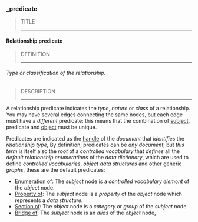 ### _predicate



> TITLE
> 
> ------

#### Relationship predicate



> DEFINITION
> 
> ------

###### Type or classification of the relationship.



> DESCRIPTION
> 
> ------

A relationship predicate indicates the *type*, *nature* or *class* of a relationship. You may have several edges connecting the same nodes, but each edge must have a *different* predicate: this means that the combination of [subject](_from), predicate and [object](_to) must be unique.

Predicates are indicated as the [handle](_id) of the *document* that *identifies* the *relationship type*, By definition, predicates can be *any document*, but *this term* is itself also the *root* of a *controlled vocabulary* that *defines* all the *default relationship enumerations* of the *data dictionary*, which are used to define *controlled vocabularies*, *object data structures* and other generic *graphs*, these are the default predicates:

- [Enumeration of](_predicate_enum-of): The *subject* node is a *controlled vocabulary element* of the *object* node.
- [Property of](_predicate_property-of): The *subject* node is a *property* of the *object* node which represents a *data structure*.
- [Section of](_predicate_section-of): The *object* node is a *category* or *group* of the *subject* node.
- [Bridge of](_predicate_bridge-of): The *subject* node is an *alias* of the *object* node,